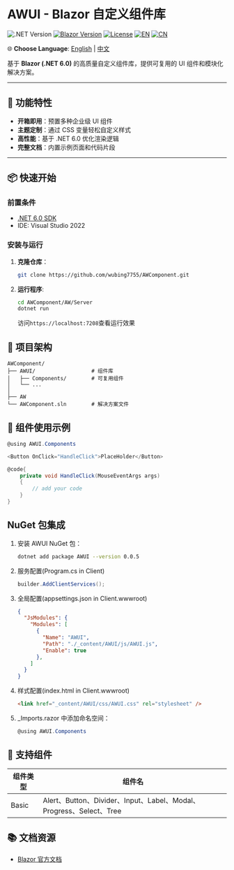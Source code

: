 ﻿# AWUI - Blazor 自定义组件库

![.NET Version](https://img.shields.io/badge/.NET-6.0-blueviolet)
[![Blazor Version](https://img.shields.io/badge/Blazor-WebAssembly%20.NET%206.0-blue)](https://dotnet.microsoft.com/apps/aspnet/web-apps/blazor)
[![License](https://img.shields.io/badge/License-MIT-green)](LICENSE.txt)
[![EN](https://img.shields.io/badge/Language-English-blue)](README.en-US.md)
[![CN](https://img.shields.io/badge/语言-中文-red)](README.md)

🌐 **Choose Language**: 
[English](README.en-US.md) | [中文](README.md) 

基于 **Blazor (.NET 6.0)** 的高质量自定义组件库，提供可复用的 UI 组件和模块化解决方案。

---

## 🚀 功能特性

- **开箱即用**：预置多种企业级 UI 组件
- **主题定制**：通过 CSS 变量轻松自定义样式
- **高性能**：基于 .NET 6.0 优化渲染逻辑
- **完整文档**：内置示例页面和代码片段

---

## 📦 快速开始

### 前置条件
- [.NET 6.0 SDK](https://dotnet.microsoft.com/download/dotnet/6.0)
- IDE: Visual Studio 2022

### 安装与运行

1. **克隆仓库**：

   ```bash
   git clone https://github.com/wubing7755/AWComponent.git
   ```

2. **运行程序**:

    ```bash
    cd AWComponent/AW/Server
    dotnet run
    ```

    访问`https://localhost:7208`查看运行效果

## 📂 项目架构

```text
AWComponent/
├── AWUI/                  # 组件库
│   ├── Components/        # 可复用组件
│   └── ...
│
├── AW
└── AWComponent.sln        # 解决方案文件
```

## 🔧 组件使用示例

```csharp
@using AWUI.Components

<Button OnClick="HandleClick">PlaceHolder</Button>

@code{
    private void HandleClick(MouseEventArgs args)
    {
        // add your code
    }
}
```

## NuGet 包集成

1. 安装 AWUI NuGet 包：

   ```bash
   dotnet add package AWUI --version 0.0.5
   ```

2. 服务配置(Program.cs in Client)

    ```csharp
    builder.AddClientServices();
    ```

3. 全局配置(appsettings.json in Client.wwwroot)

    ```json
    {
      "JsModules": {
        "Modules": [
          {
            "Name": "AWUI",
            "Path": "./_content/AWUI/js/AWUI.js",
            "Enable": true
          },
        ]
      }
    }
    ```

4. 样式配置(index.html in Client.wwwroot)

    ```html
    <link href="_content/AWUI/css/AWUI.css" rel="stylesheet" />
    ```

5. _Imports.razor 中添加命名空间：

    ```csharp
    @using AWUI.Components
    ```

## 🧩 支持组件

|组件类型|组件名|
|---|---|
|Basic|Alert、Button、Divider、Input、Label、Modal、Progress、Select、Tree|

## 📚 文档资源

- [Blazor 官方文档](https://learn.microsoft.com/en-us/aspnet/core/blazor/?view=aspnetcore-6.0)

